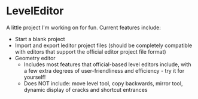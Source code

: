 # LevelEditor

A little project I'm working on for fun. Current features include:

- Start a blank project
- Import and export leditor project files (should be completely compatible with editors that support the official editor project file format)
- Geometry editor
    - Includes most features that official-based level editors include, with a few extra degrees of user-friendliness and efficiency - try it for yourself!
    - Does NOT include: move level tool, copy backwards, mirror tool, dynamic display of cracks and shortcut entrances




